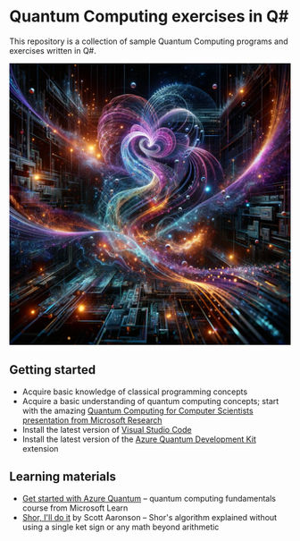 # Quantum Computing exercises in Q#

This repository is a collection of sample Quantum Computing programs and exercises written in Q#.

<div align="center">
  <img alt="Quantum Computing" src="https://raw.githubusercontent.com/move-fast-and-break-things/quantum-computing-exercises/main/quantum-computing.webp" width="600px" />
</div>

## Getting started

- Acquire basic knowledge of classical programming concepts
- Acquire a basic understanding of quantum computing concepts; start with the amazing [Quantum Computing for Computer Scientists presentation from Microsoft Research](https://www.youtube.com/watch?v=F_Riqjdh2oM)
- Install the latest version of [Visual Studio Code](https://code.visualstudio.com/download)
- Install the latest version of the [Azure Quantum Development Kit](https://marketplace.visualstudio.com/items?itemName=quantum.qsharp-lang-vscode) extension

## Learning materials

- [Get started with Azure Quantum](https://learn.microsoft.com/en-us/training/paths/quantum-computing-fundamentals/) – quantum computing fundamentals course from Microsoft Learn
- [Shor, I'll do it](https://scottaaronson.blog/?p=208) by Scott Aaronson – Shor's algorithm explained without using a single ket sign or any math beyond arithmetic
